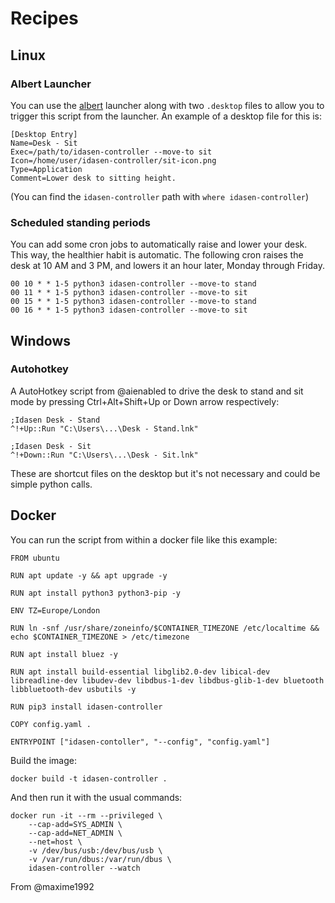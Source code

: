 # Recipes

## Linux

### Albert Launcher

You can use the [albert](https://github.com/albertlauncher/albert) launcher along with two `.desktop` files to allow you to trigger this script from the launcher. An example of a desktop file for this is:

```
[Desktop Entry]
Name=Desk - Sit
Exec=/path/to/idasen-controller --move-to sit
Icon=/home/user/idasen-controller/sit-icon.png
Type=Application
Comment=Lower desk to sitting height.

```

(You can find the `idasen-controller` path with `where idasen-controller`)

### Scheduled standing periods

You can add some cron jobs to automatically raise and lower your desk. This way, the healthier habit is automatic.
The following cron raises the desk at 10 AM and 3 PM, and lowers it an hour later, Monday through Friday.

```
00 10 * * 1-5 python3 idasen-controller --move-to stand
00 11 * * 1-5 python3 idasen-controller --move-to sit
00 15 * * 1-5 python3 idasen-controller --move-to stand
00 16 * * 1-5 python3 idasen-controller --move-to sit
```

## Windows

### Autohotkey

A AutoHotkey script from @aienabled to drive the desk to stand and sit mode by pressing Ctrl+Alt+Shift+Up or Down arrow respectively:

```
;Idasen Desk - Stand
^!+Up::Run "C:\Users\...\Desk - Stand.lnk"

;Idasen Desk - Sit
^!+Down::Run "C:\Users\...\Desk - Sit.lnk"
```

These are shortcut files on the desktop but it's not necessary and could be simple python calls.

## Docker

You can run the script from within a docker file like this example:

```
FROM ubuntu

RUN apt update -y && apt upgrade -y

RUN apt install python3 python3-pip -y

ENV TZ=Europe/London

RUN ln -snf /usr/share/zoneinfo/$CONTAINER_TIMEZONE /etc/localtime && echo $CONTAINER_TIMEZONE > /etc/timezone

RUN apt install bluez -y

RUN apt install build-essential libglib2.0-dev libical-dev libreadline-dev libudev-dev libdbus-1-dev libdbus-glib-1-dev bluetooth libbluetooth-dev usbutils -y

RUN pip3 install idasen-controller

COPY config.yaml .

ENTRYPOINT ["idasen-contoller", "--config", "config.yaml"]
```

Build the image:

```
docker build -t idasen-controller .
```

And then run it with the usual commands:

```
docker run -it --rm --privileged \
    --cap-add=SYS_ADMIN \
    --cap-add=NET_ADMIN \
    --net=host \
    -v /dev/bus/usb:/dev/bus/usb \
    -v /var/run/dbus:/var/run/dbus \
    idasen-controller --watch
```

From @maxime1992
